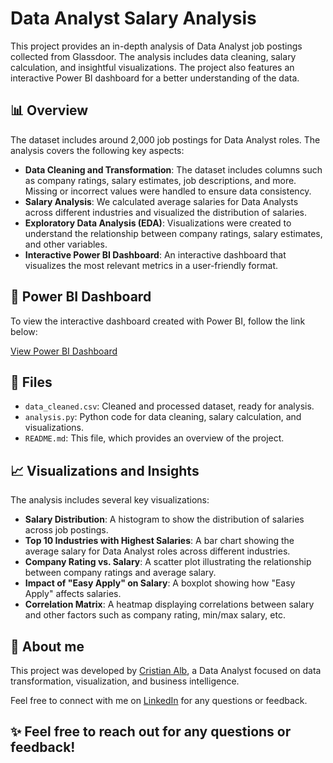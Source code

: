 # Data Analyst Salary Analysis

This project provides an in-depth analysis of Data Analyst job postings collected from Glassdoor. The analysis includes data cleaning, salary calculation, and insightful visualizations. The project also features an interactive Power BI dashboard for a better understanding of the data.

## 📊 Overview

The dataset includes around 2,000 job postings for Data Analyst roles. The analysis covers the following key aspects:

- **Data Cleaning and Transformation**: The dataset includes columns such as company ratings, salary estimates, job descriptions, and more. Missing or incorrect values were handled to ensure data consistency.
- **Salary Analysis**: We calculated average salaries for Data Analysts across different industries and visualized the distribution of salaries.
- **Exploratory Data Analysis (EDA)**: Visualizations were created to understand the relationship between company ratings, salary estimates, and other variables.
- **Interactive Power BI Dashboard**: An interactive dashboard that visualizes the most relevant metrics in a user-friendly format.

## 🔗 Power BI Dashboard

To view the interactive dashboard created with Power BI, follow the link below:

[View Power BI Dashboard](https://app.powerbi.com/view?r=eyJrIjoiYTk1Njc2ZWMtMmM0Yi00YmQxLWE5MmYtODI5ZGRiMTk1MWM1IiwidCI6ImQ2NDZkM2E4LTdiMTUtNGI1My05ZDkyLTk4MTVmZDYyNzAyYyIsImMiOjR9&pageName=b96932f9613ad65c4018)

## 📂 Files

- `data_cleaned.csv`: Cleaned and processed dataset, ready for analysis.
- `analysis.py`: Python code for data cleaning, salary calculation, and visualizations.
- `README.md`: This file, which provides an overview of the project.

## 📈 Visualizations and Insights

The analysis includes several key visualizations:
- **Salary Distribution**: A histogram to show the distribution of salaries across job postings.
- **Top 10 Industries with Highest Salaries**: A bar chart showing the average salary for Data Analyst roles across different industries.
- **Company Rating vs. Salary**: A scatter plot illustrating the relationship between company ratings and average salary.
- **Impact of "Easy Apply" on Salary**: A boxplot showing how "Easy Apply" affects salaries.
- **Correlation Matrix**: A heatmap displaying correlations between salary and other factors such as company rating, min/max salary, etc.


## 💼 About me

This project was developed by [Cristian Alb](https://github.com/Cristian-Alb), a Data Analyst focused on data transformation, visualization, and business intelligence.

Feel free to connect with me on [LinkedIn](https://www.linkedin.com/in/crisalbarr/) for any questions or feedback.


## ✨ Feel free to reach out for any questions or feedback!